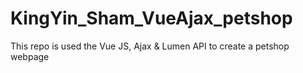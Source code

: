 # KingYin_Sham_VueAjax_petshop
This repo is used the Vue JS, Ajax &amp; Lumen API to create a petshop webpage
